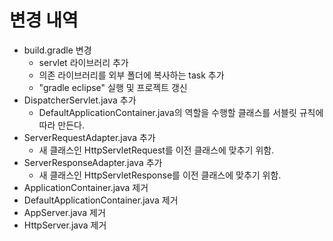 # 변경 내역
- build.gradle 변경
    - servlet 라이브러리 추가
    - 의존 라이브러리를 외부 폴더에 복사하는 task 추가 
    - "gradle eclipse" 실행 및 프로젝트 갱신
- DispatcherServlet.java 추가 
    - DefaultApplicationContainer.java의 역할을 수행할 클래스를 서블릿 규칙에 따라 만든다.
- ServerRequestAdapter.java 추가
    - 새 클래스인 HttpServletRequest를 이전 클래스에 맞추기 위함.
- ServerResponseAdapter.java 추가
    - 새 클래스인 HttpServletResponse를 이전 클래스에 맞추기 위함.
- ApplicationContainer.java 제거
- DefaultApplicationContainer.java 제거
- AppServer.java 제거 
- HttpServer.java 제거




